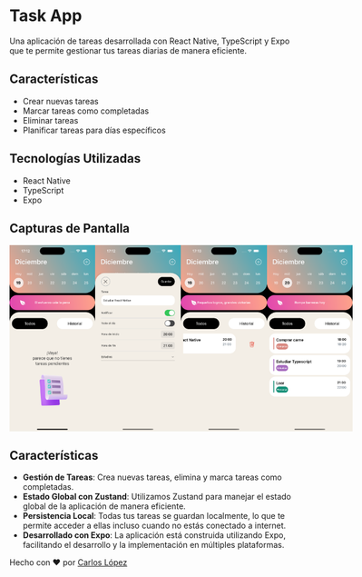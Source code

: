 # Task App

Una aplicación de tareas desarrollada con React Native, TypeScript y Expo que te permite gestionar tus tareas diarias de manera eficiente.

## Características

- Crear nuevas tareas
- Marcar tareas como completadas
- Eliminar tareas
- Planificar tareas para días específicos

## Tecnologías Utilizadas

- React Native
- TypeScript
- Expo

## Capturas de Pantalla
<div style="display: flex; flex-direction: 'row';">
<img src="./screenshots/screenshoot1.png" width=30%>
<img src="./screenshots/screenshoot2.png" width=30%>
<img src="./screenshots/screenshoot3.png" width=30%>
<img src="./screenshots/screenshoot4.png" width=30%>
</div>

## Características

- **Gestión de Tareas**: Crea nuevas tareas, elimina y marca tareas como completadas.
- **Estado Global con Zustand**: Utilizamos Zustand para manejar el estado global de la aplicación de manera eficiente.
- **Persistencia Local**: Todas tus tareas se guardan localmente, lo que te permite acceder a ellas incluso cuando no estás conectado a internet.
- **Desarrollado con Expo**: La aplicación está construida utilizando Expo, facilitando el desarrollo y la implementación en múltiples plataformas.

Hecho con ❤️ por [Carlos López](https://linkedin.com/in/carlos-lopezc93)
